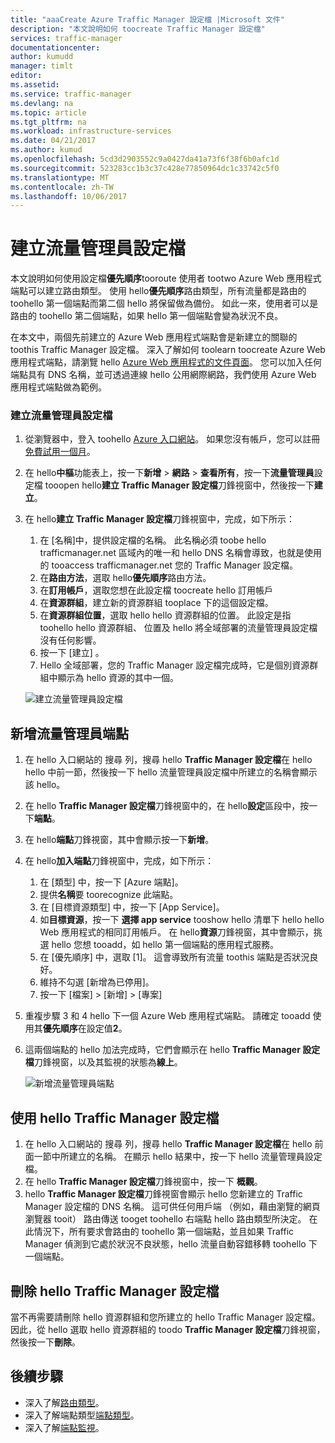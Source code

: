 ```yaml
---
title: "aaaCreate Azure Traffic Manager 設定檔 |Microsoft 文件"
description: "本文說明如何 toocreate Traffic Manager 設定檔"
services: traffic-manager
documentationcenter: 
author: kumudd
manager: timlt
editor: 
ms.assetid: 
ms.service: traffic-manager
ms.devlang: na
ms.topic: article
ms.tgt_pltfrm: na
ms.workload: infrastructure-services
ms.date: 04/21/2017
ms.author: kumud
ms.openlocfilehash: 5cd3d2903552c9a0427da41a73f6f38f6b0afc1d
ms.sourcegitcommit: 523283cc1b3c37c428e77850964dc1c33742c5f0
ms.translationtype: MT
ms.contentlocale: zh-TW
ms.lasthandoff: 10/06/2017
---
```

# <a name="create-a-traffic-manager-profile"></a>建立流量管理員設定檔

本文說明如何使用設定檔**優先順序**tooroute 使用者 tootwo Azure Web 應用程式端點可以建立路由類型。 使用 hello**優先順序**路由類型，所有流量都是路由的 toohello 第一個端點而第二個 hello 將保留做為備份。 如此一來，使用者可以是路由的 toohello 第二個端點，如果 hello 第一個端點會變為狀況不良。

在本文中，兩個先前建立的 Azure Web 應用程式端點會是新建立的關聯的 toothis Traffic Manager 設定檔。 深入了解如何 toolearn toocreate Azure Web 應用程式端點，請瀏覽 hello [Azure Web 應用程式的文件頁面](https://docs.microsoft.com/azure/app-service-web/)。 您可以加入任何端點具有 DNS 名稱，並可透過連線 hello 公用網際網路，我們使用 Azure Web 應用程式端點做為範例。

### <a name="create-a-traffic-manager-profile"></a>建立流量管理員設定檔
1. 從瀏覽器中，登入 toohello [Azure 入口網站](http://portal.azure.com)。 如果您沒有帳戶，您可以註冊[免費試用一個月](https://azure.microsoft.com/free/)。 
2. 在 hello**中樞**功能表上，按一下**新增** > **網路** > **查看所有**，按一下**流量管理員**設定檔 tooopen hello**建立 Traffic Manager 設定檔**刀鋒視窗中，然後按一下**建立**。
3. 在 hello**建立 Traffic Manager 設定檔**刀鋒視窗中，完成，如下所示：
    1. 在 [名稱]中，提供設定檔的名稱。 此名稱必須 toobe hello trafficmanager.net 區域內的唯一和 hello DNS 名稱會導致<name>，也就是使用的 tooaccess trafficmanager.net 您的 Traffic Manager 設定檔。
    2. 在**路由方法**，選取 hello**優先順序**路由方法。
    3. 在**訂用帳戶**，選取您想在此設定檔 toocreate hello 訂用帳戶
    4. 在**資源群組**，建立新的資源群組 tooplace 下的這個設定檔。
    5. 在**資源群組位置**，選取 hello hello 資源群組的位置。 此設定是指 toohello hello 資源群組、 位置及 hello 將全域部署的流量管理員設定檔沒有任何影響。
    6. 按一下 [建立] 。
    7. Hello 全域部署，您的 Traffic Manager 設定檔完成時，它是個別資源群組中顯示為 hello 資源的其中一個。

    ![建立流量管理員設定檔](./media/traffic-manager-create-profile/Create-traffic-manager-profile.png)

## <a name="add-traffic-manager-endpoints"></a>新增流量管理員端點

1. 在 hello 入口網站的 搜尋 列，搜尋 hello **Traffic Manager 設定檔**在 hello hello 中前一節，然後按一下 hello 流量管理員設定檔中所建立的名稱會顯示該 hello。
2. 在 hello **Traffic Manager 設定檔**刀鋒視窗中的，在 hello**設定**區段中，按一下**端點**。
3. 在 hello**端點**刀鋒視窗，其中會顯示按一下**新增**。
4. 在 hello**加入端點**刀鋒視窗中，完成，如下所示：
    1. 在 [類型] 中，按一下 [Azure 端點]。
    2. 提供**名稱**要 toorecognize 此端點。
    3. 在 [目標資源類型] 中，按一下 [App Service]。
    4. 如**目標資源**，按一下 **選擇 app service** tooshow hello 清單下 hello hello Web 應用程式的相同訂用帳戶。 在 hello**資源**刀鋒視窗，其中會顯示，挑選 hello 您想 tooadd，如 hello 第一個端點的應用程式服務。
    5. 在 [優先順序] 中，選取 [1]。 這會導致所有流量 toothis 端點是否狀況良好。
    6. 維持不勾選 [新增為已停用]。
    7. 按一下 [檔案] &gt; [新增] &gt; [專案] 
5.  重複步驟 3 和 4 hello 下一個 Azure Web 應用程式端點。 請確定 tooadd 使用其**優先順序**在設定值**2**。
6.  這兩個端點的 hello 加法完成時，它們會顯示在 hello **Traffic Manager 設定檔**刀鋒視窗，以及其監視的狀態為**線上**。

    ![新增流量管理員端點](./media/traffic-manager-create-profile/add-traffic-manager-endpoint.png)

## <a name="use-hello-traffic-manager-profile"></a>使用 hello Traffic Manager 設定檔
1.  在 hello 入口網站的 搜尋 列，搜尋 hello **Traffic Manager 設定檔**在 hello 前面一節中所建立的名稱。 在顯示 hello 結果中，按一下 hello 流量管理員設定檔。
2. 在 hello **Traffic Manager 設定檔**刀鋒視窗中，按一下 **概觀**。
3. hello **Traffic Manager 設定檔**刀鋒視窗會顯示 hello 您新建立的 Traffic Manager 設定檔的 DNS 名稱。 這可供任何用戶端 （例如，藉由瀏覽的網頁瀏覽器 tooit） 路由傳送 tooget toohello 右端點 hello 路由類型所決定。 在此情況下，所有要求會路由的 toohello 第一個端點，並且如果 Traffic Manager 偵測到它處於狀況不良狀態，hello 流量自動容錯移轉 toohello 下一個端點。

## <a name="delete-hello-traffic-manager-profile"></a>刪除 hello Traffic Manager 設定檔
當不再需要請刪除 hello 資源群組和您所建立的 hello Traffic Manager 設定檔。 因此，從 hello 選取 hello 資源群組的 toodo **Traffic Manager 設定檔**刀鋒視窗，然後按一下**刪除**。

## <a name="next-steps"></a>後續步驟

- 深入了解[路由類型](traffic-manager-routing-methods.md)。
- 深入了解端點類型[端點類型](traffic-manager-endpoint-types.md)。
- 深入了解[端點監視](traffic-manager-monitoring.md)。



